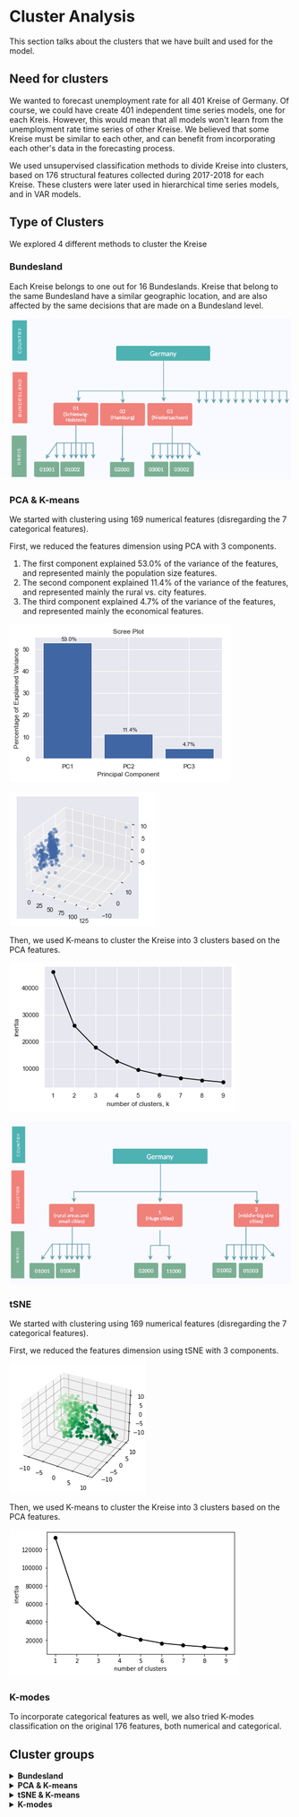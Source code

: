 # Cluster Analysis 
This section talks about the clusters that we have built 
and used for the model. 

## Need for clusters 
We wanted to forecast unemployment rate for all 401 Kreise of Germany. 
Of course, we could have create 401 independent time series models, one for each Kreis. 
However, this would mean that all models won't learn from the unemployment rate time series of other Kreise. 
We believed that some Kreise must be similar to each other, 
and can benefit from incorporating each other's data in the forecasting process.

We used unsupervised classification methods to divide Kreise into clusters, 
based on 176 structural features collected during 2017-2018 for each Kreise. 
These clusters were later used in hierarchical time series models, and in VAR models.  


## Type of Clusters 
We explored 4 different methods to cluster the Kreise

### Bundesland

Each Kreise belongs to one out for 16 Bundeslands. 
Kreise that belong to the same Bundesland have a similar geographic location, 
and are also affected by the same decisions that are made on a Bundesland level. 

![Bundesland](./clusters_screenshots/bundesland.png)
<!-- ![Bundesland](https://i.imgur.com/Se78LkN.png) -->


### PCA & K-means

We started with clustering using 169 numerical features (disregarding the 7 categorical features). 

First, we reduced the features dimension using PCA 
with 3 components. 

1. The first component explained 53.0% of the variance of the features, 
and represented mainly the population size features. 
2. The second component explained 11.4% of the variance of the features, 
and represented mainly the rural vs. city features. 
3. The third component explained 4.7% of the variance of the features, 
and represented mainly the economical features. 

![PCA & K-means](./clusters_screenshots/PCA1.png)

![PCA & K-means](./clusters_screenshots/PCA2.png)

Then, we used K-means to cluster the Kreise into 3 clusters based on the PCA features. 

![PCA & K-means](./clusters_screenshots/Kmeans_of_PCA.png)

![PCA & K-means](./clusters_screenshots/hierarchy_PCA.png)


### tSNE

We started with clustering using 169 numerical features (disregarding the 7 categorical features). 

First, we reduced the features dimension using tSNE with 3 components. 

![PCA & K-means](./clusters_screenshots/tSNE.png)

Then, we used K-means to cluster the Kreise into 3 clusters based on the PCA features. 

![PCA & K-means](./clusters_screenshots/Kmeans_of_tSNE.png)


### K-modes

To incorporate categorical features as well, we also tried K-modes classification on the original 176 features, both numerical and categorical. 


## Cluster groups 

<details>
  <summary> <strong> Bundesland </strong> </summary>
  <ul>
    <li>
    <strong>Baden-Württemberg: </strong> Stuttgart, Böblingen, Esslingen, Göppingen, Ludwigsburg, Rems-Murr-Kreis, Heilbronn, Heilbronn, Hohenlohekreis, Schwäbisch Hall, Main-Tauber-Kreis, Heidenheim, Ostalbkreis, Baden-Baden, Karlsruhe, Karlsruhe, Rastatt, Heidelberg, Mannheim, Neckar-Odenwald-Kreis, Rhein-Neckar-Kreis, Pforzheim, Calw, Enzkreis, Freudenstadt, Freiburg im Breisgau, Breisgau-Hochschwarzwald, Emmendingen, Ortenaukreis, Rottweil, Schwarzwald-Baar-Kreis, Tuttlingen, Konstanz, Lörrach, Waldshut, Reutlingen, Tübingen, Zollernalbkreis, Ulm, Alb-Donau-Kreis, Biberach, Bodenseekreis, Ravensburg, Sigmaringen </li>
    <li>
    <strong>Berlin: </strong> Berlin </li>
    <li>
    <strong>Brandenburg: </strong> Brandenburg an der Havel, Cottbus, Frankfurt (Oder), Potsdam, Barnim, Dahme-Spreewald, Elbe-Elster, Havelland, Märkisch-Oderland, Oberhavel, Oberspreewald-Lausitz, Oder-Spree, Ostprignitz-Ruppin, Potsdam-Mittelmark, Prignitz, Spree-Neiße, Teltow-Fläming, Uckermark </li>
    <li>
    <strong>Bremen: </strong> Bremen, Bremerhaven </li>
    <li>
    <strong>Freistaat Bayern: </strong> Ingolstadt, München, Rosenheim, Altötting, Berchtesgadener Land, Bad Tölz-Wolfratshausen, Dachau, Ebersberg, Eichstätt, Erding, Freising, Fürstenfeldbruck, Garmisch-Partenkirchen, Landsberg am Lech, Miesbach, Mühldorf a.Inn, München, Neuburg-Schrobenhausen, Pfaffenhofen a.d.Ilm, Rosenheim, Starnberg, Traunstein, Weilheim-Schongau, Landshut, Passau, Straubing, Deggendorf, Freyung-Grafenau, Kelheim, Landshut, Passau, Regen, Rottal-Inn, Straubing-Bogen, Dingolfing-Landau, Amberg, Regensburg, Weiden i.d.OPf., Amberg-Sulzbach, Cham, Neumarkt i.d.OPf., Neustadt a.d.Waldnaab, Regensburg, Schwandorf, Tirschenreuth, Bamberg, Bayreuth, Coburg, Hof, Bamberg, Bayreuth, Coburg, Forchheim, Hof, Kronach, Kulmbach, Lichtenfels, Wunsiedel i.Fichtelgebirge, Ansbach, Erlangen, Fürth, Nürnberg, Schwabach, Ansbach, Erlangen-Höchstadt, Fürth, Nürnberger Land, Neustadt a.d.Aisch-Bad Windsheim, Roth, Weißenburg-Gunzenhausen, Aschaffenburg, Schweinfurt, Würzburg, Aschaffenburg, Bad Kissingen, Rhön-Grabfeld, Haßberge, Kitzingen, Miltenberg, Main-Spessart, Schweinfurt, Würzburg, Augsburg, Kaufbeuren, Kempten (Allgäu), Memmingen, Aichach-Friedberg, Augsburg, Dillingen a.d.Donau, Günzburg, Neu-Ulm, Lindau (Bodensee), Ostallgäu, Unterallgäu, Donau-Ries, Oberallgäu </li>
    <li>
    <strong>Hamburg: </strong> Hamburg </li>
    <li>
    <strong>Hessen: </strong> Kreisfreie Stadt Darmstadt, Kreisfreie Stadt Frankfurt am Main, Kreisfreie Stadt Offenbach am Main, Landeshauptstadt Wiesbaden, Bergstraße, Darmstadt-Dieburg, Groß-Gerau, Hochtaunus, Main-Kinzig, Main-Taunus, Odenwaldkreis, Offenbach, Rheingau-Taunus, Wetterau, Gießen, Lahn-Dill, Limburg-Weilburg, Marburg-Biedenkopf, Vogelsberg, Kreisfreie Stadt Kassel, Fulda, Hersfeld-Rotenburg, Kassel, Schwalm-Eder, Waldeck-Frankenberg, Werra-Meißner </li>        
    <li>
    <strong>Mecklenburg-Vorpommern: </strong> Rostock, Hansestadt, Schwerin, Landeshauptstadt, Mecklenburgische Seenplatte, Landkreis Rostock, Vorpommern-Rügen, Nordwestmecklenburg, Vorpommern-Greifswald, Ludwigslust-Parchim </li>
    <li>
    <strong>Niedersachsen: </strong> Braunschweig, Salzgitter, Wolfsburg, Gifhorn, Goslar, Helmstedt, Northeim, Peine, Wolfenbüttel, Göttingen, Hannover, Diepholz, Hameln-Pyrmont, Hildesheim, Holzminden, Nienburg/Weser, Schaumburg, Celle, Cuxhaven, Harburg, Lüchow-Dannenberg, Lüneburg, Osterholz, Rotenburg (Wümme), Heidekreis, Stade, Uelzen, Verden, Delmenhorst, Emden, Oldenburg, Osnabrück, Wilhelmshaven, Ammerland, Aurich, Cloppenburg, Emsland, Friesland, Grafschaft Bentheim, Leer, Oldenburg, Osnabrück, Vechta, Wesermarsch, Wittmund </li>
    <li>
    <strong>Nordrhein-Westfalen: </strong> Düsseldorf, Duisburg, Essen, Krefeld, Mönchengladbach, Mülheim an der Ruhr, Oberhausen, Remscheid, Solingen, Wuppertal, Kleve, Mettmann, Rhein-Kreis Neuss, Viersen, Wesel, Bonn, Köln, Leverkusen, Aachen, Düren, Rhein-Erft-Kreis, Euskirchen, Heinsberg, Oberbergischer Kreis, Rheinisch-Bergischer Kreis, Rhein-Sieg-Kreis, Bottrop, Gelsenkirchen, Münster, Borken, Coesfeld, Recklinghausen, Steinfurt, Warendorf, Bielefeld, Gütersloh, Herford, Höxter, Lippe, Minden-Lübbecke, Paderborn, Bochum, Dortmund, Hagen, Hamm, Herne, Ennepe-Ruhr-Kreis, Hochsauerlandkreis, Märkischer Kreis, Olpe, Siegen-Wittgenstein, Soest, Unna </li>
    <li>
    <strong>Rheinland-Pfalz: </strong> Stadt Koblenz, Ahrweiler, Altenkirchen (Ww), Bad Kreuznach, Birkenfeld, Cochem-Zell, Mayen-Koblenz, Neuwied, Rhein-Hunsrück-Kreis, Rhein-Lahn-Kreis, Westerwaldkreis, Stadt Trier, Bernkastel-Wittlich, Eifelkreis Bitburg-Prüm, Vulkaneifel, Trier-Saarburg, Stadt Frankenthal (Pfalz), Stadt Kaiserslautern, Stadt Landau in der Pfalz, Stadt Ludwigshafen a. Rh., Stadt Mainz, Stadt Neustadt a.d. W., Stadt Pirmasens, Stadt Speyer, Stadt Worms, Stadt Zweibrücken, Alzey-Worms, Bad Dürkheim, Donnersbergkreis, Germersheim, Kaiserslautern, Kusel, Südliche Weinstraße, Rhein-Pfalz-Kreis, Mainz-Bingen, Südwestpfalz </li>
    <li>
    <strong>Saarland: </strong> Regionalverband Saarbrücken, Landkreis Merzig-Wadern, Landkreis Neunkirchen, Landkreis Saarlouis, Saarpfalz-Kreis, Landkreis St. Wendel </li>
    <li>
    <strong>Sachsen: </strong> Chemnitz, Erzgebirgskreis, Mittelsachsen, Vogtlandkreis, Zwickau, Dresden, Bautzen, Görlitz, Meißen, Sächsische Schweiz-Osterzgebirge, Leipzig, Leipzig, Nordsachsen </li>
    <li>
    <strong>Sachsen-Anhalt: </strong> Dessau-Roßlau, Halle (Saale), Magdeburg, Altmarkkreis Salzwedel, Anhalt-Bitterfeld, Börde, Burgenlandkreis, Harz, Jerichower Land, Mansfeld-Südharz, Saalekreis, Salzlandkreis, Stendal, Wittenberg </li>
    <li>
    <strong>Schleswig-Holstein : </strong> Flensburg, Stadt, Kiel, Landeshauptstadt, Lübeck, Hansestadt, Neumünster, Stadt, Dithmarschen, Herzogtum Lauenburg, Nordfriesland, Ostholstein, Pinneberg, Plön, Rendsburg-Eckernförde, Schleswig-Flensburg, Segeberg, Steinburg, Stormarn </li>
    <li>
    <strong>Thüringen: </strong> Erfurt, Gera, Jena, Suhl, Weimar, Eisenach, Eichsfeld, Nordhausen, Wartburgkreis, Unstrut-Hainich-Kreis, Kyffhäuserkreis, Schmalkalden-Meiningen, Gotha, Sömmerda, Hildburghausen, Ilm-Kreis, Weimarer Land, Sonneberg, Saalfeld-Rudolstadt, Saale-Holzland-Kreis, Saale-Orla-Kreis, Greiz, Altenburger Land </li>

  </ul>
</details>

<details>
  <summary> <strong> PCA & K-means </strong> </summary>
  <ul>
    <li>
    <strong>Cluster 1: </strong> Flensburg, Stadt, Neumünster, Stadt, Dithmarschen, Herzogtum Lauenburg, Nordfriesland, Ostholstein, Pinneberg, Plön, Rendsburg-Eckernförde, Schleswig-Flensburg, Segeberg, Steinburg, Stormarn, Salzgitter, Wolfsburg, Gifhorn, Goslar, Helmstedt, Northeim, Peine, Wolfenbüttel, Göttingen, Diepholz, Hameln-Pyrmont, Hildesheim, Holzminden, Nienburg/Weser, Schaumburg, Celle, Cuxhaven, Harburg, Lüchow-Dannenberg, Lüneburg, Osterholz, Rotenburg (Wümme), Heidekreis, Stade, Uelzen, Verden, Delmenhorst, Emden, Oldenburg, Stadt, Osnabrück, Stadt, Wilhelmshaven, Ammerland, Aurich, Cloppenburg, Emsland, Friesland, Grafschaft Bentheim, Leer, Oldenburg, Kreis, Osnabrück, Kreis, Vechta, Wesermarsch, Wittmund, Bremerhaven, Mülheim an der Ruhr, Remscheid, Solingen, Kleve, Viersen, Leverkusen, Düren, Euskirchen, Heinsberg, Oberbergischer Kreis, Rheinisch-Bergischer Kreis, Bottrop, Coesfeld, Warendorf, Herford, Höxter, Lippe, Minden-Lübbecke, Paderborn, Hagen, Hamm, Hochsauerlandkreis, Olpe, Siegen-Wittgenstein, Soest, Bergstraße, Darmstadt-Dieburg, Hochtaunus, Main-Taunus, Odenwaldkreis, Rheingau-Taunus, Wetterau, Gießen, Lahn-Dill, Limburg-Weilburg, Marburg-Biedenkopf, Vogelsberg, Fulda, Hersfeld-Rotenburg, Kassel, Schwalm-Eder, Waldeck-Frankenberg, Werra-Meißner, Stadt Koblenz, Ahrweiler, Altenkirchen (Ww), Bad Kreuznach, Birkenfeld, Cochem-Zell, Mayen-Koblenz, Neuwied, Rhein-Hunsrück-Kreis, Rhein-Lahn-Kreis, Westerwaldkreis, Stadt Trier, Bernkastel-Wittlich, Eifelkreis Bitburg-Prüm, Vulkaneifel, Trier-Saarburg, Stadt Frankenthal (Pfalz), Stadt Kaiserslautern, Stadt Landau in der Pfalz, Stadt Neustadt a.d. W., Stadt Pirmasens, Stadt Speyer, Stadt Worms, Stadt Zweibrücken, Alzey-Worms, Bad Dürkheim, Donnersbergkreis, Germersheim, Kaiserslautern, Kusel, Südliche Weinstraße, Rhein-Pfalz-Kreis, Mainz-Bingen, Südwestpfalz, Göppingen, Heilbronn, Stadt, Heilbronn, Kreis, Hohenlohekreis, Schwäbisch Hall, Main-Tauber-Kreis, Heidenheim, Ostalbkreis, Baden-Baden, Rastatt, Neckar-Odenwald-Kreis, Pforzheim, Calw, Enzkreis, Freudenstadt, Breisgau-Hochschwarzwald, Emmendingen, Rottweil, Schwarzwald-Baar-Kreis, Tuttlingen, Konstanz, Lörrach, Waldshut, Reutlingen, Tübingen, Zollernalbkreis, Ulm, Alb-Donau-Kreis, Biberach, Bodenseekreis, Ravensburg, Sigmaringen, Ingolstadt, Altötting, Berchtesgadener Land, Bad Tölz-Wolfratshausen, Dachau, Ebersberg, Eichstätt, Erding, Freising, Fürstenfeldbruck, Garmisch-Partenkirchen, Landsberg am Lech, Miesbach, Mühldorf a.Inn, Neuburg-Schrobenhausen, Pfaffenhofen a.d.Ilm, Rosenheim, Kreis, Starnberg, Traunstein, Weilheim-Schongau, Landshut, Stadt, Passau, Stadt, Straubing, Deggendorf, Freyung-Grafenau, Kelheim, Landshut, Kreis, Passau, Kreis, Regen, Rottal-Inn, Straubing-Bogen, Dingolfing-Landau, Amberg, Weiden i.d.OPf., Amberg-Sulzbach, Cham, Neumarkt i.d.OPf., Neustadt a.d.Waldnaab, Regensburg, Kreis, Schwandorf, Tirschenreuth, Bamberg, Stadt, Bayreuth, Stadt, Coburg, Stadt, Hof, Stadt, Bamberg, Kreis, Bayreuth, Kreis, Coburg, Kreis, Forchheim, Hof, Kreis, Kronach, Kulmbach, Lichtenfels, Wunsiedel i.Fichtelgebirge, Ansbach, Stadt, Erlangen, Fürth, Stadt, Schwabach, Ansbach, Kreis, Erlangen-Höchstadt, Fürth, Kreis, Nürnberger Land, Neustadt a.d.Aisch-Bad Windsheim, Roth, Weißenburg-Gunzenhausen, Aschaffenburg, Stadt, Schweinfurt, Stadt, Würzburg, Stadt, Aschaffenburg, Kreis, Bad Kissingen, Rhön-Grabfeld, Haßberge, Kitzingen, Miltenberg, Main-Spessart, Schweinfurt, Kreis, Würzburg, Kreis, Kaufbeuren, Kempten (Allgäu), Memmingen, Aichach-Friedberg, Augsburg, Kreis, Dillingen a.d.Donau, Günzburg, Neu-Ulm, Lindau (Bodensee), Ostallgäu, Unterallgäu, Donau-Ries, Oberallgäu, Landkreis Merzig-Wadern, Landkreis Neunkirchen, Landkreis Saarlouis, Saarpfalz-Kreis, Landkreis St. Wendel, Brandenburg an der Havel, Cottbus, Frankfurt (Oder), Potsdam, Barnim, Dahme-Spreewald, Elbe-Elster, Havelland, Märkisch-Oderland, Oberhavel, Oberspreewald-Lausitz, Oder-Spree, Ostprignitz-Ruppin, Potsdam-Mittelmark, Prignitz, Spree-Neiße, Teltow-Fläming, Uckermark, Rostock, Hansestadt, Schwerin, Landeshauptstadt, Mecklenburgische Seenplatte, Landkreis Rostock, Vorpommern-Rügen, Nordwestmecklenburg, Vorpommern-Greifswald, Ludwigslust-Parchim, Chemnitz, Erzgebirgskreis, Mittelsachsen, Vogtlandkreis, Zwickau, Bautzen, Görlitz, Meißen, Sächsische Schweiz-Osterzgebirge, Leipzig, Kreis, Nordsachsen, Dessau-Roßlau, Altmarkkreis Salzwedel, Anhalt-Bitterfeld, Börde, Burgenlandkreis, Harz, Jerichower Land, Mansfeld-Südharz, Saalekreis, Salzlandkreis, Stendal, Wittenberg, Gera, Jena, Suhl, Weimar, Eisenach, Eichsfeld, Nordhausen, Wartburgkreis, Unstrut-Hainich-Kreis, Kyffhäuserkreis, Schmalkalden-Meiningen, Gotha, Sömmerda, Hildburghausen, Ilm-Kreis, Weimarer Land, Sonneberg, Saalfeld-Rudolstadt, Saale-Holzland-Kreis, Saale-Orla-Kreis, Greiz, Altenburger Land </li>
    <li>
    <strong>Cluster 2: </strong> Hamburg, Berlin </li>
    <li>
    <strong>Cluster 3: </strong> Kiel, Landeshauptstadt, Lübeck, Hansestadt, Braunschweig, Hannover, Bremen, Düsseldorf, Duisburg, Essen, Krefeld, Mönchengladbach, Oberhausen, Wuppertal, Mettmann, Rhein-Kreis Neuss, Wesel, Bonn, Köln, Aachen, Rhein-Erft-Kreis, Rhein-Sieg-Kreis, Gelsenkirchen, Münster, Borken, Recklinghausen, Steinfurt, Bielefeld, Gütersloh, Bochum, Dortmund, Herne, Ennepe-Ruhr-Kreis, Märkischer Kreis, Unna, Kreisfreie Stadt Darmstadt, Kreisfreie Stadt Frankfurt am Main, Kreisfreie Stadt Offenbach am Main, Landeshauptstadt Wiesbaden, Groß-Gerau, Main-Kinzig, Offenbach, Kreisfreie Stadt Kassel, Stadt Ludwigshafen a. Rh., Stadt Mainz, Stuttgart, Böblingen, Esslingen, Ludwigsburg, Rems-Murr-Kreis, Karlsruhe, Stadt, Karlsruhe, Kreis, Heidelberg, Mannheim, Rhein-Neckar-Kreis, Freiburg im Breisgau, Ortenaukreis, München, Landeshauptstadt, Rosenheim, Stadt, München, Kreis, Regensburg, Stadt, Nürnberg, Augsburg, Stadt, Regionalverband Saarbrücken, Dresden, Leipzig, Stadt, Halle (Saale), Magdeburg, Erfurt </li>

  </ul>
</details>


<details>
  <summary> <strong> tSNE & K-means </strong> </summary>
  <ul>
    <li>
    <strong>Cluster 1: </strong> Dithmarschen, Herzogtum Lauenburg, Nordfriesland, Ostholstein, Plön, Schleswig-Flensburg, Steinburg, Goslar, Helmstedt, Northeim, Peine, Wolfenbüttel, Hameln-Pyrmont, Holzminden, Schaumburg, Celle, Lüchow-Dannenberg, Lüneburg, Osterholz, Heidekreis, Uelzen, Ammerland, Aurich, Friesland, Leer, Wesermarsch, Wittmund, Bottrop, Höxter, Odenwaldkreis, Vogelsberg, Hersfeld-Rotenburg, Schwalm-Eder, Waldeck-Frankenberg, Werra-Meißner, Ahrweiler, Altenkirchen (Ww), Bad Kreuznach, Birkenfeld, Cochem-Zell, Rhein-Hunsrück-Kreis, Rhein-Lahn-Kreis, Bernkastel-Wittlich, Eifelkreis Bitburg-Prüm, Vulkaneifel, Trier-Saarburg, Stadt Zweibrücken, Bad Dürkheim, Donnersbergkreis, Kaiserslautern, Kusel, Südliche Weinstraße, Südwestpfalz, Hohenlohekreis, Schwäbisch Hall, Main-Tauber-Kreis, Neckar-Odenwald-Kreis, Freudenstadt, Sigmaringen, Altötting, Berchtesgadener Land, Bad Tölz-Wolfratshausen, Eichstätt, Erding, Garmisch-Partenkirchen, Landsberg am Lech, Miesbach, Mühldorf a.Inn, Neuburg-Schrobenhausen, Pfaffenhofen a.d.Ilm, Traunstein, Deggendorf, Freyung-Grafenau, Kelheim, Landshut, Kreis, Passau, Kreis, Regen, Rottal-Inn, Straubing-Bogen, Dingolfing-Landau, Amberg-Sulzbach, Cham, Neumarkt i.d.OPf., Neustadt a.d.Waldnaab, Regensburg, Kreis, Schwandorf, Tirschenreuth, Bamberg, Kreis, Bayreuth, Kreis, Coburg, Kreis, Forchheim, Hof, Kreis, Kronach, Kulmbach, Lichtenfels, Wunsiedel i.Fichtelgebirge, Ansbach, Kreis, Neustadt a.d.Aisch-Bad Windsheim, Roth, Weißenburg-Gunzenhausen, Bad Kissingen, Rhön-Grabfeld, Haßberge, Kitzingen, Main-Spessart, Schweinfurt, Kreis, Aichach-Friedberg, Dillingen a.d.Donau, Günzburg, Ostallgäu, Unterallgäu, Donau-Ries, Oberallgäu, Landkreis Merzig-Wadern, Landkreis Neunkirchen, Landkreis Saarlouis, Saarpfalz-Kreis, Landkreis St. Wendel, Cottbus, Barnim, Dahme-Spreewald, Elbe-Elster, Havelland, Märkisch-Oderland, Oberhavel, Oberspreewald-Lausitz, Oder-Spree, Ostprignitz-Ruppin, Potsdam-Mittelmark, Prignitz, Spree-Neiße, Teltow-Fläming, Uckermark, Rostock, Hansestadt, Mecklenburgische Seenplatte, Landkreis Rostock, Vorpommern-Rügen, Nordwestmecklenburg, Vorpommern-Greifswald, Ludwigslust-Parchim, Chemnitz, Erzgebirgskreis, Mittelsachsen, Vogtlandkreis, Zwickau, Bautzen, Görlitz, Meißen, Sächsische Schweiz-Osterzgebirge, Leipzig, Kreis, Nordsachsen, Altmarkkreis Salzwedel, Anhalt-Bitterfeld, Börde, Burgenlandkreis, Harz, Jerichower Land, Mansfeld-Südharz, Saalekreis, Salzlandkreis, Stendal, Wittenberg, Eichsfeld, Nordhausen, Wartburgkreis, Unstrut-Hainich-Kreis, Kyffhäuserkreis, Schmalkalden-Meiningen, Gotha, Sömmerda, Hildburghausen, Ilm-Kreis, Weimarer Land, Sonneberg, Saalfeld-Rudolstadt, Saale-Holzland-Kreis, Saale-Orla-Kreis, Greiz, Altenburger Land</li>
    <li>
    <strong>Cluster 2: </strong> Pinneberg, Rendsburg-Eckernförde, Segeberg, Stormarn, Hamburg, Gifhorn, Göttingen, Hannover, Diepholz, Hildesheim, Nienburg/Weser, Cuxhaven, Harburg, Rotenburg (Wümme), Stade, Verden, Cloppenburg, Emsland, Grafschaft Bentheim, Oldenburg, Kreis, Osnabrück, Kreis, Vechta, Kleve, Mettmann, Rhein-Kreis Neuss, Viersen, Wesel, Köln, Aachen, Düren, Rhein-Erft-Kreis, Euskirchen, Heinsberg, Oberbergischer Kreis, Rheinisch-Bergischer Kreis, Rhein-Sieg-Kreis, Borken, Coesfeld, Recklinghausen, Steinfurt, Warendorf, Gütersloh, Herford, Lippe, Minden-Lübbecke, Paderborn, Ennepe-Ruhr-Kreis, Hochsauerlandkreis, Märkischer Kreis, Olpe, Siegen-Wittgenstein, Soest, Unna, Kreisfreie Stadt Frankfurt am Main, Kreisfreie Stadt Offenbach am Main, Bergstraße, Darmstadt-Dieburg, Groß-Gerau, Hochtaunus, Main-Kinzig, Main-Taunus, Offenbach, Rheingau-Taunus, Wetterau, Gießen, Lahn-Dill, Limburg-Weilburg, Marburg-Biedenkopf, Fulda, Kassel, Mayen-Koblenz, Neuwied, Westerwaldkreis, Alzey-Worms, Germersheim, Rhein-Pfalz-Kreis, Mainz-Bingen, Stuttgart, Böblingen, Esslingen, Göppingen, Ludwigsburg, Rems-Murr-Kreis, Heilbronn, Kreis, Heidenheim, Ostalbkreis, Baden-Baden, Karlsruhe, Kreis, Rastatt, Rhein-Neckar-Kreis, Pforzheim, Calw, Enzkreis, Breisgau-Hochschwarzwald, Emmendingen, Ortenaukreis, Rottweil, Schwarzwald-Baar-Kreis, Tuttlingen, Konstanz, Lörrach, Waldshut, Reutlingen, Tübingen, Zollernalbkreis, Alb-Donau-Kreis, Biberach, Bodenseekreis, Ravensburg, München, Landeshauptstadt, Rosenheim, Stadt, Dachau, Ebersberg, Freising, Fürstenfeldbruck, München, Kreis, Rosenheim, Kreis, Starnberg, Weilheim-Schongau, Erlangen-Höchstadt, Fürth, Kreis, Nürnberger Land, Aschaffenburg, Kreis, Miltenberg, Würzburg, Kreis, Augsburg, Kreis, Neu-Ulm, Regionalverband Saarbrücken, Berlin</li>
    <li>
    <strong>Cluster 3: </strong> Flensburg, Stadt, Kiel, Landeshauptstadt, Lübeck, Hansestadt, Neumünster, Stadt, Braunschweig, Salzgitter, Wolfsburg, Delmenhorst, Emden, Oldenburg, Stadt, Osnabrück, Stadt, Wilhelmshaven, Bremen, Bremerhaven, Düsseldorf, Duisburg, Essen, Krefeld, Mönchengladbach, Mülheim an der Ruhr, Oberhausen, Remscheid, Solingen, Wuppertal, Bonn, Leverkusen, Gelsenkirchen, Münster, Bielefeld, Bochum, Dortmund, Hagen, Hamm, Herne, Kreisfreie Stadt Darmstadt, Landeshauptstadt Wiesbaden, Kreisfreie Stadt Kassel, Stadt Koblenz, Stadt Trier, Stadt Frankenthal (Pfalz), Stadt Kaiserslautern, Stadt Landau in der Pfalz, Stadt Ludwigshafen a. Rh., Stadt Mainz, Stadt Neustadt a.d. W., Stadt Pirmasens, Stadt Speyer, Stadt Worms, Heilbronn, Stadt, Karlsruhe, Stadt, Heidelberg, Mannheim, Freiburg im Breisgau, Ulm, Ingolstadt, Landshut, Stadt, Passau, Stadt, Straubing, Amberg, Regensburg, Stadt, Weiden i.d.OPf., Bamberg, Stadt, Bayreuth, Stadt, Coburg, Stadt, Hof, Stadt, Ansbach, Stadt, Erlangen, Fürth, Stadt, Nürnberg, Schwabach, Aschaffenburg, Stadt, Schweinfurt, Stadt, Würzburg, Stadt, Augsburg, Stadt, Kaufbeuren, Kempten (Allgäu), Memmingen, Lindau (Bodensee), Brandenburg an der Havel, Frankfurt (Oder), Potsdam, Schwerin, Landeshauptstadt, Dresden, Leipzig, Stadt, Dessau-Roßlau, Halle (Saale), Magdeburg, Erfurt, Gera, Jena, Suhl, Weimar, Eisenach</li>    
  </ul>
</details>

<details>
  <summary> <strong> K-modes</strong> </summary>
  <ul>
    <li>
    <strong>Cluster 1: </strong> Neumünster, Stadt, Herzogtum Lauenburg, Ostholstein, Rendsburg-Eckernförde, Schleswig-Flensburg, Segeberg, Wolfenbüttel, Hameln-Pyrmont, Nienburg/Weser, Celle, Cuxhaven, Rotenburg (Wümme), Stade, Verden, Delmenhorst, Emden, Wilhelmshaven, Aurich, Cloppenburg, Emsland, Grafschaft Bentheim, Leer, Vechta, Warendorf, Höxter, Hochsauerlandkreis, Olpe, Marburg-Biedenkopf, Fulda, Hersfeld-Rotenburg, Schwalm-Eder, Stadt Koblenz, Ahrweiler, Bad Kreuznach, Rhein-Hunsrück-Kreis, Bernkastel-Wittlich, Eifelkreis Bitburg-Prüm, Trier-Saarburg, Donnersbergkreis, Kusel, Südwestpfalz, Hohenlohekreis, Schwäbisch Hall, Main-Tauber-Kreis, Neckar-Odenwald-Kreis, Freudenstadt, Waldshut, Alb-Donau-Kreis, Biberach, Sigmaringen, Ingolstadt, Altötting, Berchtesgadener Land, Bad Tölz-Wolfratshausen, Eichstätt, Erding, Garmisch-Partenkirchen, Landsberg am Lech, Miesbach, Mühldorf a.Inn, Neuburg-Schrobenhausen, Pfaffenhofen a.d.Ilm, Rosenheim, Kreis, Traunstein, Weilheim-Schongau, Landshut, Stadt, Passau, Stadt, Straubing, Deggendorf, Kelheim, Landshut, Kreis, Passau, Kreis, Regen, Rottal-Inn, Straubing-Bogen, Dingolfing-Landau, Neumarkt i.d.OPf., Regensburg, Kreis, Schwandorf, Bamberg, Stadt, Bayreuth, Stadt, Coburg, Stadt, Hof, Stadt, Bamberg, Kreis, Bayreuth, Kreis, Coburg, Kreis, Forchheim, Hof, Kreis, Kronach, Lichtenfels, Ansbach, Stadt, Ansbach, Kreis, Roth, Weißenburg-Gunzenhausen, Schweinfurt, Stadt, Rhön-Grabfeld, Kitzingen, Miltenberg, Main-Spessart, Schweinfurt, Kreis, Kempten (Allgäu), Memmingen, Aichach-Friedberg, Dillingen a.d.Donau, Günzburg, Ostallgäu, Unterallgäu, Donau-Ries, Brandenburg an der Havel, Cottbus, Nordwestmecklenburg, Anhalt-Bitterfeld, Burgenlandkreis, Altenburger Land</li>
    <li>
    <strong>Cluster 2: </strong> Flensburg, Stadt, Dithmarschen, Nordfriesland, Plön, Steinburg, Gifhorn, Goslar, Helmstedt, Northeim, Holzminden, Lüchow-Dannenberg, Lüneburg, Heidekreis, Uelzen, Wesermarsch, Wittmund, Vogelsberg, Waldeck-Frankenberg, Werra-Meißner, Birkenfeld, Cochem-Zell, Vulkaneifel, Freyung-Grafenau, Amberg, Weiden i.d.OPf., Amberg-Sulzbach, Cham, Neustadt a.d.Waldnaab, Tirschenreuth, Kulmbach, Wunsiedel i.Fichtelgebirge, Neustadt a.d.Aisch-Bad Windsheim, Bad Kissingen, Haßberge, Kaufbeuren, Oberallgäu, Frankfurt (Oder), Potsdam, Barnim, Dahme-Spreewald, Elbe-Elster, Havelland, Märkisch-Oderland, Oberhavel, Oberspreewald-Lausitz, Oder-Spree, Ostprignitz-Ruppin, Potsdam-Mittelmark, Prignitz, Spree-Neiße, Teltow-Fläming, Uckermark, Schwerin, Landeshauptstadt, Mecklenburgische Seenplatte, Landkreis Rostock, Vorpommern-Rügen, Vorpommern-Greifswald, Ludwigslust-Parchim, Erzgebirgskreis, Mittelsachsen, Vogtlandkreis, Zwickau, Bautzen, Görlitz, Meißen, Sächsische Schweiz-Osterzgebirge, Nordsachsen, Dessau-Roßlau, Magdeburg, Altmarkkreis Salzwedel, Börde, Harz, Jerichower Land, Mansfeld-Südharz, Saalekreis, Salzlandkreis, Stendal, Wittenberg, Erfurt, Gera, Suhl, Eisenach, Eichsfeld, Nordhausen, Wartburgkreis, Unstrut-Hainich-Kreis, Kyffhäuserkreis, Schmalkalden-Meiningen, Gotha, Sömmerda, Hildburghausen, Ilm-Kreis, Sonneberg, Saalfeld-Rudolstadt, Saale-Holzland-Kreis, Saale-Orla-Kreis, Greiz</li>
    <li>
    <strong>Cluster 3: </strong> Kiel, Landeshauptstadt, Lübeck, Hansestadt, Pinneberg, Stormarn, Hamburg, Braunschweig, Salzgitter, Wolfsburg, Peine, Göttingen, Hannover, Diepholz, Hildesheim, Schaumburg, Harburg, Osterholz, Oldenburg, Stadt, Osnabrück, Stadt, Ammerland, Friesland, Oldenburg, Kreis, Osnabrück, Kreis, Bremen, Bremerhaven, Düsseldorf, Duisburg, Essen, Krefeld, Mönchengladbach, Mülheim an der Ruhr, Oberhausen, Remscheid, Solingen, Wuppertal, Kleve, Mettmann, Rhein-Kreis Neuss, Viersen, Wesel, Bonn, Köln, Leverkusen, Aachen, Düren, Rhein-Erft-Kreis, Euskirchen, Heinsberg, Oberbergischer Kreis, Rheinisch-Bergischer Kreis, Rhein-Sieg-Kreis, Bottrop, Gelsenkirchen, Münster, Borken, Coesfeld, Recklinghausen, Steinfurt, Bielefeld, Gütersloh, Herford, Lippe, Minden-Lübbecke, Paderborn, Bochum, Dortmund, Hagen, Hamm, Herne, Ennepe-Ruhr-Kreis, Märkischer Kreis, Siegen-Wittgenstein, Soest, Unna, Kreisfreie Stadt Darmstadt, Kreisfreie Stadt Frankfurt am Main, Kreisfreie Stadt Offenbach am Main, Landeshauptstadt Wiesbaden, Bergstraße, Darmstadt-Dieburg, Groß-Gerau, Hochtaunus, Main-Kinzig, Main-Taunus, Odenwaldkreis, Offenbach, Rheingau-Taunus, Wetterau, Gießen, Lahn-Dill, Limburg-Weilburg, Kreisfreie Stadt Kassel, Kassel, Altenkirchen (Ww), Mayen-Koblenz, Neuwied, Rhein-Lahn-Kreis, Westerwaldkreis, Stadt Trier, Stadt Frankenthal (Pfalz), Stadt Kaiserslautern, Stadt Landau in der Pfalz, Stadt Ludwigshafen a. Rh., Stadt Mainz, Stadt Neustadt a.d. W., Stadt Pirmasens, Stadt Speyer, Stadt Worms, Stadt Zweibrücken, Alzey-Worms, Bad Dürkheim, Germersheim, Kaiserslautern, Südliche Weinstraße, Rhein-Pfalz-Kreis, Mainz-Bingen, Stuttgart, Böblingen, Esslingen, Göppingen, Ludwigsburg, Rems-Murr-Kreis, Heilbronn, Stadt, Heilbronn, Kreis, Heidenheim, Ostalbkreis, Baden-Baden, Karlsruhe, Stadt, Karlsruhe, Kreis, Rastatt, Heidelberg, Mannheim, Rhein-Neckar-Kreis, Pforzheim, Calw, Enzkreis, Freiburg im Breisgau, Breisgau-Hochschwarzwald, Emmendingen, Ortenaukreis, Rottweil, Schwarzwald-Baar-Kreis, Tuttlingen, Konstanz, Lörrach, Reutlingen, Tübingen, Zollernalbkreis, Ulm, Bodenseekreis, Ravensburg, München, Landeshauptstadt, Rosenheim, Stadt, Dachau, Ebersberg, Freising, Fürstenfeldbruck, München, Kreis, Starnberg, Regensburg, Stadt, Erlangen, Fürth, Stadt, Nürnberg, Schwabach, Erlangen-Höchstadt, Fürth, Kreis, Nürnberger Land, Aschaffenburg, Stadt, Würzburg, Stadt, Aschaffenburg, Kreis, Würzburg, Kreis, Augsburg, Stadt, Augsburg, Kreis, Neu-Ulm, Lindau (Bodensee), Regionalverband Saarbrücken, Landkreis Merzig-Wadern, Landkreis Neunkirchen, Landkreis Saarlouis, Saarpfalz-Kreis, Landkreis St. Wendel, Berlin, Rostock, Hansestadt, Chemnitz, Dresden, Leipzig, Stadt, Leipzig, Kreis, Halle (Saale), Jena, Weimar, Weimarer Land</li>
    
  </ul>
</details>